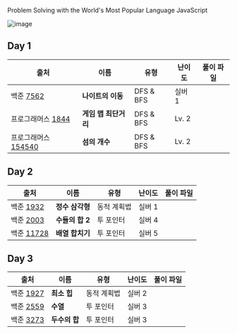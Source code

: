 Problem Solving with the World's Most Popular Language JavaScript

![image](https://github.com/TAlgorhythm/kyeryoong/assets/98510309/d4d9049e-2baf-4a0e-92f5-af0e3067f2dc)

## Day 1

| 출처                                                                                    | 이름                 | 유형      | 난이도 | 풀이 파일 |
| --------------------------------------------------------------------------------------- | -------------------- | --------- | ------ | --------- |
| 백준 [7562](https://www.acmicpc.net/problem/7562)                                       | **나이트의 이동**    | DFS & BFS | 실버 1 |           |
| 프로그래머스 [1844](https://school.programmers.co.kr/learn/courses/30/lessons/1844)     | **게임 맵 최단거리** | DFS & BFS | Lv. 2  |           |
| 프로그래머스 [154540](https://school.programmers.co.kr/learn/courses/30/lessons/154540) | **섬의 개수**        | DFS & BFS | Lv. 2  |           |

## Day 2

| 출처                                                | 이름            | 유형        | 난이도 | 풀이 파일 |
| --------------------------------------------------- | --------------- | ----------- | ------ | --------- |
| 백준 [1932](https://www.acmicpc.net/problem/1932)   | **정수 삼각형** | 동적 계획법 | 실버 1 |           |
| 백준 [2003](https://www.acmicpc.net/problem/2003)   | **수들의 합 2** | 투 포인터   | 실버 4 |           |
| 백준 [11728](https://www.acmicpc.net/problem/11728) | **배열 합치기** | 투 포인터   | 실버 5 |           |

## Day 3

| 출처                                              | 이름          | 유형        | 난이도 | 풀이 파일 |
| ------------------------------------------------- | ------------- | ----------- | ------ | --------- |
| 백준 [1927](https://www.acmicpc.net/problem/1927) | **최소 힙**   | 동적 계획법 | 실버 2 |           |
| 백준 [2559](https://www.acmicpc.net/problem/2559) | **수열**      | 투 포인터   | 실버 3 |           |
| 백준 [3273](https://www.acmicpc.net/problem/3273) | **두수의 합** | 투 포인터   | 실버 3 |           |

